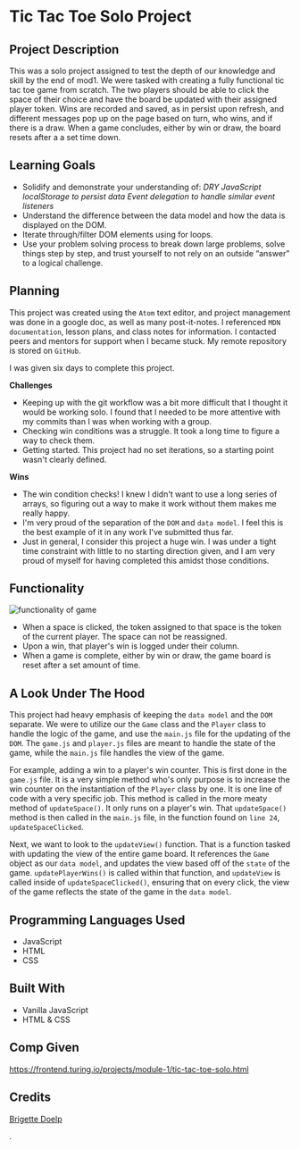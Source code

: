 # Tic Tac Toe Solo Project #

## Project Description ##

This was a solo project assigned to test the depth of our knowledge and skill by the end of mod1. We were tasked with creating a fully functional tic tac toe game from scratch.
The two players should be able to click the space of their choice and have the board be updated with their assigned player token.
Wins are recorded and saved, as in persist upon refresh, and different messages pop up on the page based on turn, who wins, and if there is a draw.
When a game concludes, either by win or draw, the board resets after a a set time down.

## Learning Goals ##

* Solidify and demonstrate your understanding of:
*DRY JavaScript
localStorage to persist data
Event delegation to handle similar event listeners*
* Understand the difference between the data model and how the data is displayed on the DOM.
* Iterate through/filter DOM elements using for loops.
* Use your problem solving process to break down large problems, solve things step by step, and trust yourself to not rely on an outside “answer” to a logical challenge.

## Planning ##

This project was created using the `Atom` text editor, and project management was done in a google doc, as well as many post-it-notes. I referenced `MDN documentation`, lesson plans, and class notes for information. I contacted peers and mentors for support when I became stuck. My remote repository is stored on `GitHub`.

I was given six days to complete this project.

**Challenges**
* Keeping up with the git workflow was a bit more difficult that I thought it would be working solo. I found that I needed to be more attentive with my commits than I was when working with a group.
* Checking win conditions was a struggle. It took a long time to figure a way to check them.
* Getting started. This project had no set iterations, so a starting point wasn't clearly defined.

**Wins**
* The win condition checks! I knew I didn't want to use a long series of arrays, so figuring out a way to make it work without them makes me really happy.
* I'm very proud of the separation of the `DOM` and `data model`. I feel this is the best example of it in any work I've submitted thus far.
* Just in general, I consider this project a huge win. I was under a tight time constraint with little to no starting direction given, and I am very proud of myself for having completed this amidst those conditions.

## Functionality ##

![functionality of game]()

* When a space is clicked, the token assigned to that space is the token of the current player. The space can not be reassigned.
* Upon a win, that player's win is logged under their column.
* When a game is complete, either by win or draw, the game board is reset after a set amount of time.

## A Look Under The Hood ##

This project had heavy emphasis of keeping the `data model` and the `DOM` separate. We were to utilize our the `Game` class and the `Player` class to handle the logic of the game, and use the `main.js` file for the updating of the `DOM`. The `game.js` and `player.js` files are meant to handle the state of the game, while the `main.js` file handles the view of the game.

For example, adding a win to a player's win counter. This is first done in the `game.js` file. It is a very simple method who's only purpose is to increase the win counter on the instantiation of the `Player` class by one. It is one line of code with a very specific job. This method is called in the more meaty method of `updateSpace()`. It only runs on a player's win. That `updateSpace()` method is then called in the `main.js` file, in the function found on `line 24`, `updateSpaceClicked`.

Next, we want to look to the `updateView()` function. That is a function tasked with updating the view of the entire game board. It references the `Game` object as our `data model`, and updates the view based off of the `state` of the game. `updatePlayerWins()` is called within that function, and `updateView` is called inside of `updateSpaceClicked()`, ensuring that on every click, the view of the game reflects the state of the game in the  `data model`.

## Programming Languages Used ##

* JavaScript
* HTML
* CSS

## Built With ##

* Vanilla JavaScript
* HTML & CSS

## Comp Given ##

https://frontend.turing.io/projects/module-1/tic-tac-toe-solo.html

## Credits ##

[Brigette Doelp](https://github.com/BrigetteDoelp)






.
